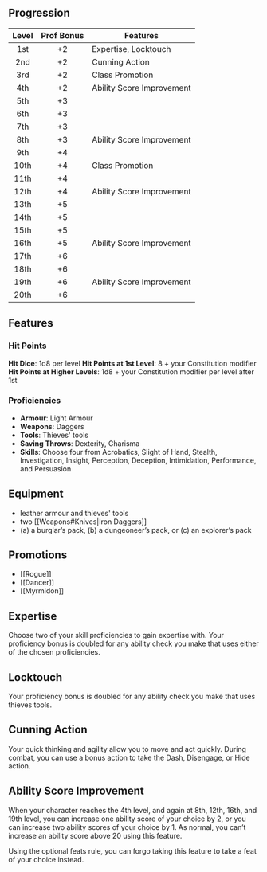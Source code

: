 ## Progression
| Level | Prof Bonus | Features                  |
| :---: | :--------: | ------------------------- |
|  1st  |     +2     | Expertise, Locktouch      |
|  2nd  |     +2     | Cunning Action            |
|  3rd  |     +2     | Class Promotion           |
|  4th  |     +2     | Ability Score Improvement |
|  5th  |     +3     |                           |
|  6th  |     +3     |                           |
|  7th  |     +3     |                           |
|  8th  |     +3     | Ability Score Improvement |
|  9th  |     +4     |                           |
| 10th  |     +4     | Class Promotion           |
| 11th  |     +4     |                           |
| 12th  |     +4     | Ability Score Improvement |
| 13th  |     +5     |                           |
| 14th  |     +5     |                           |
| 15th  |     +5     |                           |
| 16th  |     +5     | Ability Score Improvement |
| 17th  |     +6     |                           |
| 18th  |     +6     |                           |
| 19th  |     +6     | Ability Score Improvement |
| 20th  |     +6     |                           |
## Features
### Hit Points
**Hit Dice**: 1d8 per level
**Hit Points at 1st Level**: 8 + your Constitution modifier
**Hit Points at Higher Levels**: 1d8 + your Constitution modifier per level after 1st
### Proficiencies
- **Armour**: Light Armour
- **Weapons**: Daggers
- **Tools**: Thieves' tools
- **Saving Throws**: Dexterity, Charisma
- **Skills**: Choose four from Acrobatics, Slight of Hand, Stealth, Investigation, Insight, Perception, Deception, Intimidation, Performance, and Persuasion
## Equipment
- leather armour and thieves' tools
- two [[Weapons#Knives|Iron Daggers]]
- (a) a burglar’s pack, (b) a dungeoneer’s pack, or (c) an explorer’s pack
## Promotions
- [[Rogue]]
- [[Dancer]]
- [[Myrmidon]]
## Expertise
Choose two of your skill proficiencies to gain expertise with. Your proficiency bonus is doubled for any ability check you make that uses either of the chosen proficiencies.
## Locktouch
Your proficiency bonus is doubled for any ability check you make that uses thieves tools.
## Cunning Action
Your quick thinking and agility allow you to move and act quickly. During combat, you can use a bonus action to take the Dash, Disengage, or Hide action.
## Ability Score Improvement
When your character reaches the 4th level, and again at 8th, 12th, 16th, and 19th level, you can increase one ability score of your choice by 2, or you can increase two ability scores of your choice by 1. As normal, you can’t increase an ability score above 20 using this feature.

Using the optional feats rule, you can forgo taking this feature to take a feat of your choice instead.